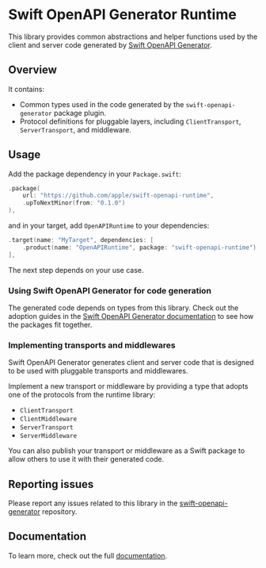 # Swift OpenAPI Generator Runtime

This library provides common abstractions and helper functions used by the client and server code generated by [Swift OpenAPI Generator][0].

## Overview

It contains:
- Common types used in the code generated by the `swift-openapi-generator` package plugin.
- Protocol definitions for pluggable layers, including `ClientTransport`, `ServerTransport`, and middleware.

## Usage

Add the package dependency in your `Package.swift`:

```swift
.package(
    url: "https://github.com/apple/swift-openapi-runtime",
    .upToNextMinor(from: "0.1.0")
),
```

and in your target, add `OpenAPIRuntime` to your dependencies:

```swift
.target(name: "MyTarget", dependencies: [
    .product(name: "OpenAPIRuntime", package: "swift-openapi-runtime"),
],
```

The next step depends on your use case.

### Using Swift OpenAPI Generator for code generation

The generated code depends on types from this library. Check out the adoption guides in the [Swift OpenAPI Generator documentation][1] to see how the packages fit together.

### Implementing transports and middlewares

Swift OpenAPI Generator generates client and server code that is designed to be used with pluggable transports and middlewares.

Implement a new transport or middleware by providing a type that adopts one of the protocols from the runtime library:

* `ClientTransport`
* `ClientMiddleware`
* `ServerTransport`
* `ServerMiddleware`

You can also publish your transport or middleware as a Swift package to allow others to use it with their generated code.

## Reporting issues

Please report any issues related to this library in the [swift-openapi-generator](https://github.com/apple/swift-openapi-generator/issues) repository.

## Documentation

To learn more, check out the full [documentation][2].

[0]: https://github.com/apple/swift-openapi-generator
[1]: https://swiftpackageindex.com/apple/swift-openapi-generator/documentation
[2]: https://swiftpackageindex.com/apple/swift-openapi-runtime/documentation
